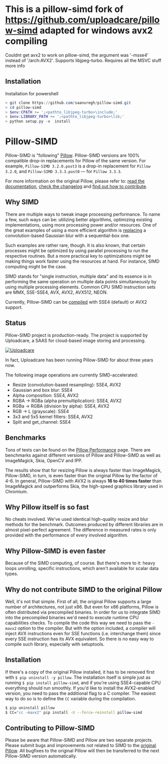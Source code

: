 # This is a pillow-simd fork of https://github.com/uploadcare/pillow-simd adapted for windows avx2 compiling
Couldnt get avx2 to work on pillow-simd, the argument was '-msse4' instead of '/arch:AVX2'.
Supports libjpeg-turbo.
Requires all the MSVC stuff more info

## Installation
Installation for powershell
```powershell
> git clone https://github.com/saanuregh/pillow-simd.git
> cd pillow-simd
> $env:CPATH += ';<pathto_libjpeg-turbo>\include;'
> $env:LIBRARY_PATH += ';<pathto_libjpeg-turbo>\lib;'
> python setup.py -v  install
```

# Pillow-SIMD

Pillow-SIMD is "following" [Pillow][original-docs].
Pillow-SIMD versions are 100% compatible
drop-in replacements for Pillow of the same version.
For example, `Pillow-SIMD 3.2.0.post3` is a drop-in replacement for
`Pillow 3.2.0`, and  `Pillow-SIMD 3.3.3.post0` — for `Pillow 3.3.3`.

For more information on the original Pillow, please refer to:
[read the documentation][original-docs],
[check the changelog][original-changelog] and
[find out how to contribute][original-contribute].


## Why SIMD

There are multiple ways to tweak image processing performance.
To name a few, such ways can be: utilizing better algorithms, optimizing existing implementations, 
using more processing power and/or resources. 
One of the great examples of using a more efficient algorithm is [replacing][gaussian-blur-changes] 
a convolution-based Gaussian blur with a sequential-box one.

Such examples are rather rare, though. It is also known, that certain processes might be optimized 
by using parallel processing to run the respective routines.
But a more practical key to optimizations might be making things work faster 
using the resources at hand. For instance, SIMD computing might be the case.

SIMD stands for "single instruction, multiple data" and its essence is 
in performing the same operation on multiple data points simultaneously 
by using multiple processing elements. 
Common CPU SIMD instruction sets are MMX, SSE-SSE4, AVX, AVX2, AVX512, NEON.

Currently, Pillow-SIMD can be [compiled](#installation) with SSE4 (default) or AVX2 support.


## Status

Pillow-SIMD project is production-ready.
The project is supported by Uploadcare, a SAAS for cloud-based image storing and processing.

[![Uploadcare][uploadcare.logo]][uploadcare.com]

In fact, Uploadcare has been running Pillow-SIMD for about three years now.

The following image operations are currently SIMD-accelerated:

- Resize (convolution-based resampling): SSE4, AVX2
- Gaussian and box blur: SSE4
- Alpha composition: SSE4, AVX2
- RGBA → RGBa (alpha premultiplication): SSE4, AVX2
- RGBa → RGBA (division by alpha): SSE4, AVX2
- RGB → L (grayscale): SSE4
- 3x3 and 5x5 kernel filters: SSE4, AVX2
- Split and get_channel: SSE4


## Benchmarks

Tons of tests can be found on the [Pillow Performance][pillow-perf-page] page.
There are benchmarks against different versions of Pillow and Pillow-SIMD
as well as ImageMagick, Skia, OpenCV and IPP.

The results show that for resizing Pillow is always faster than ImageMagick, 
Pillow-SIMD, in turn, is even faster than the original Pillow by the factor of 4-6. 
In general, Pillow-SIMD with AVX2 is always **16 to 40 times faster** than 
ImageMagick and outperforms Skia, the high-speed graphics library used in Chromium.


## Why Pillow itself is so fast

No cheats involved. We've used identical high-quality resize and blur methods for the benchmark. 
Outcomes produced by different libraries are in almost pixel-perfect agreement. 
The difference in measured rates is only provided with the performance of every involved algorithm. 


## Why Pillow-SIMD is even faster

Because of the SIMD computing, of course. But there's more to it: 
heavy loops unrolling, specific instructions, which aren't available for scalar data types.


## Why do not contribute SIMD to the original Pillow

Well, it's not that simple. First of all, the original Pillow supports 
a large number of architectures, not just x86.
But even for x86 platforms, Pillow is often distributed via precompiled binaries.
In order for us to integrate SIMD into the precompiled binaries 
we'd need to execute runtime CPU capabilities checks.
To compile the code this way we need to pass the `-mavx2` option to the compiler.
But with the option included, a compiler will inject AVX instructions even
for SSE functions (i.e. interchange them) since every SSE instruction has its AVX equivalent.
So there is no easy way to compile such library, especially with setuptools.


## Installation

If there's a copy of the original Pillow installed, it has to be removed first
with `$ pip uninstall -y pillow`.
The installation itself is simple just as running `$ pip install pillow-simd`, 
and if you're using SSE4-capable CPU everything should run smoothly.
If you'd like to install the AVX2-enabled version, 
you need to pass the additional flag to a C compiler. 
The easiest way to do so is to define the `CC` variable during the compilation.

```bash
$ pip uninstall pillow
$ CC="cc -mavx2" pip install -U --force-reinstall pillow-simd
```


## Contributing to Pillow-SIMD

Please be aware that Pillow-SIMD and Pillow are two separate projects.
Please submit bugs and improvements not related to SIMD to the [original Pillow][original-issues].
All bugfixes to the original Pillow will then be transferred to the next Pillow-SIMD version automatically.


  [original-homepage]: https://python-pillow.org/
  [original-docs]: https://pillow.readthedocs.io/
  [original-issues]: https://github.com/python-pillow/Pillow/issues/new
  [original-changelog]: https://github.com/python-pillow/Pillow/blob/master/CHANGES.rst
  [original-contribute]: https://github.com/python-pillow/Pillow/blob/master/.github/CONTRIBUTING.md
  [gaussian-blur-changes]: https://pillow.readthedocs.io/en/3.2.x/releasenotes/2.7.0.html#gaussian-blur-and-unsharp-mask
  [pillow-perf-page]: https://python-pillow.github.io/pillow-perf/
  [pillow-perf-repo]: https://github.com/python-pillow/pillow-perf
  [uploadcare.com]: https://uploadcare.com/?utm_source=github&utm_medium=description&utm_campaign=pillow-simd
  [uploadcare.logo]: https://ucarecdn.com/74c4d283-f7cf-45d7-924c-fc77345585af/uploadcare.svg
